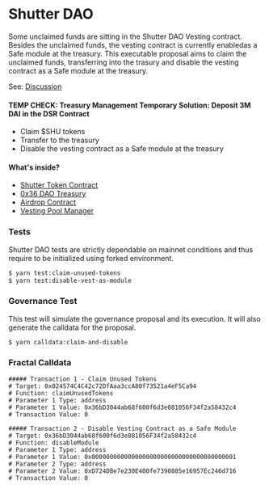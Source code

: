 # Shutter DAO

Some unclaimed funds are sitting in the Shutter DAO Vesting contract. Besides the unclaimed funds, the vesting contract
is currently enabledas a Safe module at the treasury. This executable proposal aims to claim the unclaimed funds,
transferring into the trasury and disable the vesting contract as a Safe module at the treasury.

See:
[Discussion](https://shutternetwork.discourse.group/t/unclaimed-vest-administrative-tasks-for-shutter-dao-0x36-treasury/467)

#### TEMP CHECK: Treasury Management Temporary Solution: Deposit 3M DAI in the DSR Contract

- Claim $SHU tokens
- Transfer to the treasury
- Disable the vesting contract as a Safe module at the treasury

#### What's inside?

- [Shutter Token Contract](https://etherscan.io/address/0xe485E2f1bab389C08721B291f6b59780feC83Fd7#code)
- [0x36 DAO Treasury](https://etherscan.io/address/0x36bD3044ab68f600f6d3e081056F34f2a58432c4#code)
- [Airdrop Contract](https://etherscan.io/address/0x024574C4C42c72DfAaa3ccA80f73521a4eF5Ca94#code)
- [Vesting Pool Manager](https://etherscan.io/address/0xD724DBe7e230E400fe7390885e16957Ec246d716#code)

### Tests

Shutter DAO tests are strictly dependable on mainnet conditions and thus require to be initialized using forked
environment.

```sh
$ yarn test:claim-unused-tokens
$ yarn test:disable-vest-as-module
```

### Governance Test

This test will simulate the governance proposal and its execution. It will also generate the calldata for the proposal.

```shell
$ yarn calldata:claim-and-disable
```

### Fractal Calldata

```shell
##### Transaction 1 - Claim Unused Tokens
# Target: 0x024574C4C42c72DfAaa3ccA80f73521a4eF5Ca94
# Function: claimUnusedTokens
# Parameter 1 Type: address
# Parameter 1 Value: 0x36bD3044ab68f600f6d3e081056F34f2a58432c4
# Transaction Value: 0

##### Transaction 2 - Disable Vesting Contract as a Safe Module
# Target: 0x36bD3044ab68f600f6d3e081056F34f2a58432c4
# Function: disableModule
# Parameter 1 Type: address
# Parameter 1 Value: 0x0000000000000000000000000000000000000001
# Parameter 2 Type: address
# Parameter 2 Value: 0xD724DBe7e230E400fe7390885e16957Ec246d716
# Transaction Value: 0
```
